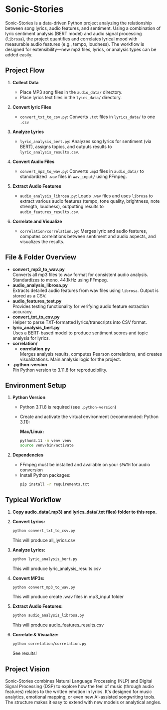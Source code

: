 # Sonic-Stories

Sonic-Stories is a data-driven Python project analyzing the relationship between song lyrics, audio features, and sentiment. Using a combination of lyric sentiment analysis (BERT model) and audio signal processing (`librosa`), the project quantifies and correlates lyrical mood with measurable audio features (e.g., tempo, loudness). The workflow is designed for extensibility—new mp3 files, lyrics, or analysis types can be added easily.

## Project Flow

1. **Collect Data**
   - Place MP3 song files in the `audio_data/` directory.
   - Place lyrics text files in the `lyics_data/` directory.

2. **Convert lyric Files**
   - `convert_txt_to_csv.py`: Converts `.txt` files in `lyrics_data/` to one `.csv`

3. **Analyze Lyrics**
   - `lyric_analysis_bert.py`: Analyzes song lyrics for sentiment (via BERT), assigns topics, and outputs results to `lyric_analysis_results.csv`.

4. **Convert Audio Files**
   - `convert_mp3_to_wav.py`: Converts `.mp3` files in `audio_data/` to standardized `.wav` files in `wav_input/` using FFmpeg.

5. **Extract Audio Features**
   - `audio_analysis_librosa.py`: Loads `.wav` files and uses `librosa` to extract various audio features (tempo, tone quality, brightness, note strength, loudness), outputting results to `audio_features_results.csv`.

6. **Correlate and Visualize**
   - `correlation/correlation.py`: Merges lyric and audio features, computes correlations between sentiment and audio aspects, and visualizes the results.

## File & Folder Overview

- **convert_mp3_to_wav.py**  
  Converts all mp3 files to wav format for consistent audio analysis. Standardizes to mono, 44.1kHz using FFmpeg.
- **audio_analysis_librosa.py**  
  Extracts detailed audio features from wav files using `librosa`. Output is stored as a CSV.
- **audio_features_test.py**  
  Provides testing functionality for verifying audio feature extraction accuracy.
- **convert_txt_to_csv.py**  
  Helper to parse TXT-formatted lyrics/transcripts into CSV format.
- **lyric_analysis_bert.py**  
  Uses a BERT-based model to produce sentiment scores and topic analysis for lyrics.
- **correlation/**
  - **correlation.py**  
    Merges analysis results, computes Pearson correlations, and creates visualizations. Main analysis logic for the project.
- **.python-version**  
  Pin Python version to 3.11.8 for reproducibility.

## Environment Setup

1. **Python Version**
   - Python 3.11.8 is required (see `.python-version`)
   - Create and activate the virtual environment (recommended: Python 3.11):
   
     **Mac/Linux:**
     ```bash
     python3.11 -m venv venv
     source venv/bin/activate
     ```

2. **Dependencies**
   - FFmpeg must be installed and available on your `$PATH` for audio conversion
   - Install Python packages:
     ```bash
     pip install -r requirements.txt
     ```

## Typical Workflow

1. **Copy audio_data(.mp3) and lyrics_data(.txt files) folder to this repo.**

2. **Convert Lyrics:**
   ```bash
   python convert_txt_to_csv.py
   ```
   This will produce all_lyrics.csv

3. **Analyze Lyrics:**
   ```bash
   python lyric_analysis_bert.py
   ```
   This will produce lyric_analysis_results.csv

4. **Convert MP3s:**
   ```bash
   python convert_mp3_to_wav.py
   ```
   This will produce create .wav files in mp3_input folder

5. **Extract Audio Features:**
   ```bash
   python audio_analysis_librosa.py
   ```
   This will produce audio_features_results.csv

6. **Correlate & Visualize:**
   ```bash
   python correlation/correlation.py
   ```
   See results!

## Project Vision

Sonic-Stories combines Natural Language Processing (NLP) and Digital Signal Processing (DSP) to explore how the feel of music (through audio features) relates to the written emotion in lyrics. It's designed for music analytics, emotional mapping, or even new AI-assisted songwriting tools. The structure makes it easy to extend with new models or analytical angles.